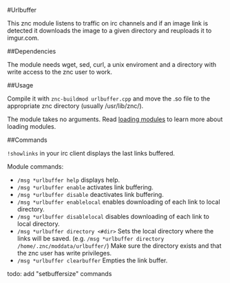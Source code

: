 #Urlbuffer

This znc module listens to traffic on irc channels and if an image link is detected it downloads the image to a given directory and reuploads it to imgur.com.

##Dependencies

The module needs wget, sed, curl, a unix enviroment and a directory with write access to the znc user to work.

##Usage

Compile it with 
`znc-buildmod urlbuffer.cpp` 
and move the .so file to the appropriate znc directory (usually /usr/lib/znc/).

The module takes no arguments.
Read [loading modules](http://wiki.znc.in/Modules#.28Un.29Loading_Modules) to learn more about loading modules. 

##Commands 

`!showlinks` 
in your irc client displays the last links buffered.

Module commands:

 * `/msg *urlbuffer help` displays help.
 * `/msg *urlbuffer enable` activates link buffering.
 * `/msg *urlbuffer disable` deactivates link buffering.
 * `/msg *urlbuffer enablelocal` enables downloading of each link to local directory.
 * `/msg *urlbuffer disablelocal` disables downloading of each link to local directory.
 * `/msg *urlbuffer directory <#dir>` Sets the local directory where the links will be saved. (e.g. `/msg *urlbuffer directory /home/.znc/moddata/urlbuffer/`) Make sure the directory exists and that the znc user has write privileges.
 * `/msg *urlbuffer clearbuffer` Empties the link buffer.

todo: add "setbuffersize" commands
